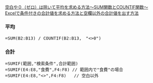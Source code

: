 [空白や０（ゼロ）は除いて平均を求める方法～SUM関数とCOUNTIF関数～](https://www.newcom07.jp/EXCEL-database/blog/excel_coffee_break/2011/02/post-102.html)<br>
[Excelで条件付きの合計値を求める方法と空欄以外の合計値を出す方法](https://incloop.com/excel-%E6%9D%A1%E4%BB%B6-%E5%90%88%E8%A8%88-%E7%A9%BA%E6%AC%84%E4%BB%A5%E5%A4%96%E3%81%AE%E3%82%BB%E3%83%AB%E3%81%AE%E5%90%88%E8%A8%88/)<br>

### 平均
<pre>
=SUM(B2:B13) / COUNTIF(B2:B13,　"<>0")
</pre>

### 合計
<pre>
=SUMIF(範囲,"検索条件",合計範囲)
=SUMIF(E4:E8,"食費",F4:F8) // 範囲内で"食費"の場合
=SUMIF(E4:E8,"<>",F4:F8)   // 空白以外
</pre>
